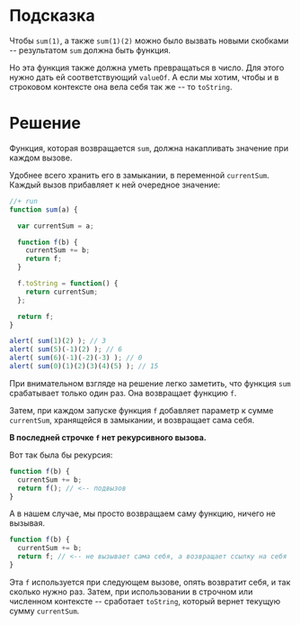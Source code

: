 # Подсказка

Чтобы `sum(1)`, а также `sum(1)(2)` можно было вызвать новыми скобками -- результатом `sum` должна быть функция.

Но эта функция также должна уметь превращаться в число. Для этого нужно дать ей соответствующий `valueOf`. А если мы хотим, чтобы и в строковом контексте она вела себя так же -- то `toString`.

# Решение

Функция, которая возвращается `sum`, должна накапливать значение при каждом вызове.

Удобнее всего хранить его в замыкании, в переменной `currentSum`. Каждый вызов прибавляет к ней очередное значение:

```js
//+ run
function sum(a) {

  var currentSum = a;

  function f(b) {
    currentSum += b;
    return f;
  }

  f.toString = function() {
    return currentSum;
  };

  return f;
}

alert( sum(1)(2) ); // 3
alert( sum(5)(-1)(2) ); // 6
alert( sum(6)(-1)(-2)(-3) ); // 0
alert( sum(0)(1)(2)(3)(4)(5) ); // 15
```

При внимательном взгляде на решение легко заметить, что функция `sum` срабатывает только один раз. Она возвращает функцию `f`.

Затем, при каждом запуске функция `f` добавляет параметр к сумме `currentSum`, хранящейся в замыкании, и возвращает сама себя.

**В последней строчке `f` нет рекурсивного вызова.** 

Вот так была бы рекурсия:

```js
function f(b) {
  currentSum += b;
  return f(); // <-- подвызов
}
```

А в нашем случае, мы просто возвращаем саму функцию, ничего не вызывая.

```js
function f(b) {
  currentSum += b;
  return f; // <-- не вызывает сама себя, а возвращает ссылку на себя
}
```

Эта `f` используется при следующем вызове, опять возвратит себя, и так сколько нужно раз. Затем, при использовании в строчном или численном контексте -- сработает `toString`, который вернет текущую сумму `currentSum`.